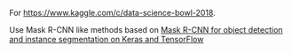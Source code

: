 For  https://www.kaggle.com/c/data-science-bowl-2018.

Use Mask R-CNN like methods based on [Mask R-CNN for object detection and instance segmentation on Keras and TensorFlow](https://github.com/matterport/Mask_RCNN)

